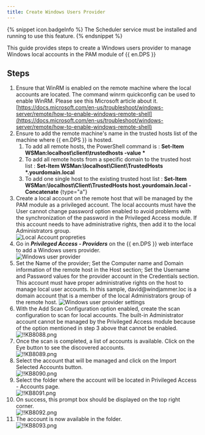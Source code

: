 ```yaml
---
title: Create Windows Users Provider
---
```

{% snippet icon.badgeInfo %}
The Scheduler service must be installed and running to use this feature.
{% endsnippet %}

This guide provides steps to create a Windows users provider to manage Windows local accounts in the PAM module of {{ en.DPS }}

## Steps

1. Ensure that WinRM is enabled on the remote machine where the local accounts are located. The command winrm quickconfig can be used to enable WinRM. Please see this Microsoft article about it. [https://docs.microsoft.com/en-us/troubleshoot/windows-server/remote/how-to-enable-windows-remote-shell](https://docs.microsoft.com/en-us/troubleshoot/windows-server/remote/how-to-enable-windows-remote-shell)
1. Ensure to add the remote machine's name in the trusted hosts list of the machine where {{ en.DPS }} is hosted.
   1. To add all remote hosts, the PowerShell command is : __Set-Item WSMan:localhost\client\trustedhosts -value *__
   1. To add all remote hosts from a specific domain to the trusted host list : __Set-Item WSMan:\localhost\Client\TrustedHosts *.yourdomain.local__
   1. To add one single host to the existing trusted host list : **Set-Item WSMan:\localhost\Client\TrustedHosts host.yourdomain.local -Concatenate**
   {type="a"}
1. Create a local account on the remote host that will be managed by the PAM module as a privileged account. The local accounts must have the User cannot change password option enabled to avoid problems with the synchronization of the password in the Privileged Access module. If this account needs to have administrative rights, then add it to the local Administrators group.  
![Local Account propreties](/img/en/kb/KB8086.png)
1. Go in ***Privileged Access - Providers*** on the {{ en.DPS }} web interface to add a Windows users provider.  
![Windows user provider](/img/en/kb/KB8085.png)
1. Set the Name of the provider; Set the Computer name and Domain information of the remote host in the Host section; Set the Username and Password values for the provider account in the Credentials section. This account must have proper administrative rights on the host to manage local user accounts. In this sample, david<area>@windjammer.loc is a domain account that is a member of the local Administrators group of the remote host.
![Windows user provider settings](/img/en/kb/KB8087.png)
1. With the Add Scan Configuration option enabled, create the scan configuration to scan for local accounts. The built-in Administrator account cannot be managed by the Privileged Access module because of the option mentioned in step 3 above that cannot be enabled.  
![!!KB8088.png](/img/en/kb/KB8088.png)
1. Once the scan is completed, a list of accounts is available. Click on the Eye button to see the discovered accounts.  
![!!KB8089.png](/img/en/kb/KB8089.png)
1. Select the account that will be managed and click on the Import Selected Accounts button.  
![!!KB8090.png](/img/en/kb/KB8090.png)
1. Select the folder where the account will be located in Privileged Access - Accounts page.  
![!!KB8091.png](/img/en/kb/KB8091.png)
1. On success, this prompt box should be displayed on the top right corner.  
![!!KB8092.png](/img/en/kb/KB8092.png)
1. The account is now available in the folder.  
![!!KB8093.png](/img/en/kb/KB8093.png)
